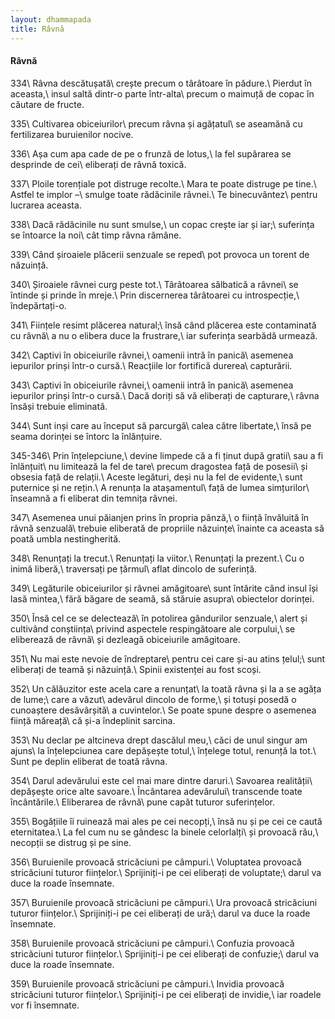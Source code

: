 ```yaml
---
layout: dhammapada
title: Râvnă
---
```

#### Râvnă

334\\
Râvna descătușată\\
crește precum o târâtoare în pădure.\\
Pierdut în aceasta,\\
insul saltă dintr-o parte într-alta\\
precum o maimuță de copac în căutare de fructe.

335\\
Cultivarea obiceiurilor\\
precum râvna și agățatul\\
se aseamănă cu fertilizarea buruienilor nocive.

336\\
Așa cum apa cade de pe o frunză de lotus,\\
la fel supărarea se desprinde de cei\\
eliberați de râvnă toxică.

337\\
Ploile torențiale pot distruge recolte.\\
Mara te poate distruge pe tine.\\
Astfel te implor –\\
smulge toate rădăcinile râvnei.\\
Te binecuvântez\\
pentru lucrarea aceasta.

338\\
Dacă rădăcinile nu sunt smulse,\\
un copac crește iar și iar;\\
suferința se întoarce la noi\\
cât timp râvna rămâne.

339\\
Când șiroaiele plăcerii senzuale se reped\\
pot provoca un torent de năzuință.

340\\
Șiroaiele râvnei curg peste tot.\\
Târâtoarea sălbatică a râvnei\\
se întinde și prinde în mreje.\\
Prin discernerea târâtoarei cu introspecție,\\
îndepărtați-o.

341\\
Ființele resimt plăcerea natural;\\
însă când plăcerea este contaminată cu râvnă\\
a nu o elibera duce la frustrare,\\
iar suferința searbădă urmează.

342\\
Captivi în obiceiurile râvnei,\\
oamenii intră în panică\\
asemenea iepurilor prinși într-o cursă.\\
Reacțiile lor fortifică durerea\\
capturării.

343\\
Captivi în obiceiurile râvnei,\\
oamenii intră în panică\\
asemenea iepurilor prinși într-o cursă.\\
Dacă doriți să vă eliberați de capturare,\\
râvna însăși trebuie eliminată.

344\\
Sunt inși care au început să parcurgă\\
calea către libertate,\\
însă pe seama dorinței se întorc la înlănțuire.

345-346\\
Prin înțelepciune,\\
devine limpede că a fi ținut după gratii\\
sau a fi înlănțuit\\
nu limitează la fel de tare\\
precum dragostea față de posesii\\
și obsesia față de relații.\\
Aceste legături, deși nu la fel de evidente,\\
sunt puternice și ne rețin.\\
A renunța la atașamentul\\
față de lumea simțurilor\\
înseamnă a fi eliberat din temnița râvnei.

347\\
Asemenea unui păianjen prins în propria pânză,\\
o ființă învăluită în râvnă senzuală\\
trebuie eliberată de propriile năzuințe\\
înainte ca aceasta să poată umbla nestingherită.

348\\
Renunțați la trecut.\\
Renunțați la viitor.\\
Renunțați la prezent.\\
Cu o inimă liberă,\\
traversați pe țărmul\\
aflat dincolo de suferință.

349\\
Legăturile obiceiurilor și râvnei amăgitoare\\
sunt întărite când insul își lasă mintea,\\
fără băgare de seamă, să stăruie asupra\\
obiectelor dorinței.

350\\
Însă cel ce se delectează\\
în potolirea gândurilor senzuale,\\
alert și cultivând conștiința\\
privind aspectele respingătoare ale corpului,\\
se eliberează de râvnă\\
și dezleagă obiceiurile amăgitoare.

351\\
Nu mai este nevoie de îndreptare\\
pentru cei care și-au atins țelul;\\
sunt eliberați de teamă și năzuință.\\
Spinii existenței au fost scoși.

352\\
Un călăuzitor este acela care a renunțat\\
la toată râvna și la a se agăța de lume;\\
care a văzut\\
adevărul dincolo de forme,\\
și totuși posedă o cunoaștere desăvârșită\\
a cuvintelor.\\
Se poate spune despre o asemenea ființă măreață\\
că și-a îndeplinit sarcina.

353\\
Nu declar pe altcineva drept dascălul meu,\\
căci de unul singur am ajuns\\
la înțelepciunea care depășește totul,\\
înțelege totul, renunță la tot.\\
Sunt pe deplin eliberat de toată râvna.

354\\
Darul adevărului este cel mai mare dintre daruri.\\
Savoarea realității\\
depășește orice alte savoare.\\
Încântarea adevărului\\
transcende toate încântările.\\
Eliberarea de râvnă\\
pune capăt tuturor suferințelor.

355\\
Bogățiile îi ruinează mai ales pe cei necopți,\\
însă nu și pe cei ce caută eternitatea.\\
La fel cum nu se gândesc la binele celorlalți\\
și provoacă rău,\\
necopții se distrug și pe sine.

356\\
Buruienile provoacă stricăciuni pe câmpuri.\\
Voluptatea provoacă stricăciuni tuturor ființelor.\\
Sprijiniți-i pe cei eliberați de voluptate;\\
darul va duce la roade însemnate.

357\\
Buruienile provoacă stricăciuni pe câmpuri.\\
Ura provoacă stricăciuni tuturor ființelor.\\
Sprijiniți-i pe cei eliberați de ură;\\
darul va duce la roade însemnate.

358\\
Buruienile provoacă stricăciuni pe câmpuri.\\
Confuzia provoacă stricăciuni tuturor ființelor.\\
Sprijiniți-i pe cei eliberați de confuzie;\\
darul va duce la roade însemnate.

359\\
Buruienile provoacă stricăciuni pe câmpuri.\\
Invidia provoacă stricăciuni tuturor ființelor.\\
Sprijiniți-i pe cei eliberați de invidie,\\
iar roadele vor fi însemnate.
